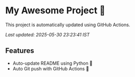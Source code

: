 # My Awesome Project 🚀

This project is automatically updated using GitHub Actions.

_Last updated: 2025-05-30 23:23:41 IST_

## Features
- Auto-update README using Python 🐍
- Auto Git push with GitHub Actions 🤖
